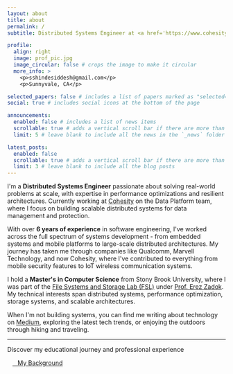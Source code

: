```yaml
---
layout: about
title: about
permalink: /
subtitle: Distributed Systems Engineer at <a href='https://www.cohesity.com/'>Cohesity</a>

profile:
  align: right
  image: prof_pic.jpg
  image_circular: false # crops the image to make it circular
  more_info: >
    <p>sshindesiddesh@gmail.com</p>
    <p>Sunnyvale, CA</p>

selected_papers: false # includes a list of papers marked as "selected={true}"
social: true # includes social icons at the bottom of the page

announcements:
  enabled: false # includes a list of news items
  scrollable: true # adds a vertical scroll bar if there are more than 3 news items
  limit: 5 # leave blank to include all the news in the `_news` folder

latest_posts:
  enabled: false
  scrollable: true # adds a vertical scroll bar if there are more than 3 new posts items
  limit: 3 # leave blank to include all the blog posts
---
```


I'm a **Distributed Systems Engineer** passionate about solving real-world problems at scale, with expertise in performance optimizations and resilient architectures. Currently working at [Cohesity](https://www.cohesity.com/) on the Data Platform team, where I focus on building scalable distributed systems for data management and protection.

With over **6 years of experience** in software engineering, I've worked across the full spectrum of systems development - from embedded systems and mobile platforms to large-scale distributed architectures. My journey has taken me through companies like Qualcomm, Marvell Technology, and now Cohesity, where I've contributed to everything from mobile security features to IoT wireless communication systems.

I hold a **Master's in Computer Science** from Stony Brook University, where I was part of the [File Systems and Storage Lab (FSL)](http://www.fsl.cs.stonybrook.edu/) under [Prof. Erez Zadok](http://www3.cs.stonybrook.edu/~ezk/). My technical interests span distributed systems, performance optimization, storage systems, and scalable architectures.

When I'm not building systems, you can find me writing about technology on [Medium](https://medium.com/@sshindesiddesh), exploring the latest tech trends, or enjoying the outdoors through hiking and traveling.

---

<div class="text-center mt-4">
  <p class="text-muted mb-3">Discover my educational journey and professional experience</p>
  <a href="/experience/" class="btn btn-primary btn-lg discover-btn">
    <i class="fa-solid fa-magnifying-glass zoom-icon"></i>&nbsp;&nbsp;&nbsp;My Background
  </a>
</div>

<style>
.discover-btn {
  transition: all 0.3s ease;
  position: relative;
  overflow: hidden;
}

.discover-btn:hover {
  transform: translateY(-2px);
  box-shadow: 0 8px 25px rgba(0, 0, 0, 0.15);
}

.zoom-icon {
  transition: all 0.3s ease;
  animation: zoomPulse 2s ease-in-out infinite;
  margin-right: 12px !important;
}

.discover-btn:hover .zoom-icon {
  transform: scale(1.3) rotate(15deg);
  animation-duration: 0.5s;
}

@keyframes zoomPulse {
  0%, 100% {
    transform: scale(1);
  }
  50% {
    transform: scale(1.1);
  }
}

/* Mobile responsiveness */
@media (max-width: 768px) {
  .discover-btn {
    padding: 0.7rem 1.5rem;
    font-size: 0.95rem;
  }
}
</style>
